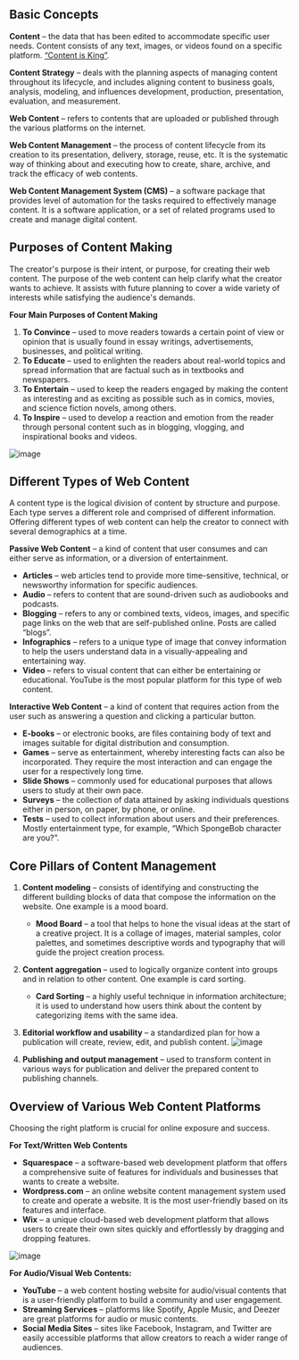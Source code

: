 ## Basic Concepts

**Content** – the data that has been edited to accommodate specific user needs. Content consists of any text, images, or videos found on a specific platform. [“Content is King”](# "Content is king is a phrase that emphasizes the importance of high-quality content in the digital world. It suggests that, regardless of the platform or medium, the success of any online presence—whether it's a website, blog, social media channel, or video platform—depends primarily on the value and relevance of the content it provides.").

**Content Strategy** – deals with the planning aspects of managing content throughout its lifecycle, and includes aligning content to business goals, analysis, modeling, and influences development, production, presentation, evaluation, and measurement.

**Web Content** – refers to contents that are uploaded or published through the various platforms on the internet.

**Web Content Management** – the process of content lifecycle from its creation to its presentation, delivery, storage, reuse, etc. It is the systematic way of thinking about and executing how to create, share, archive, and track the efficacy of web contents.

**Web Content Management System (CMS)** – a software package that provides level of automation for the tasks required to effectively manage content. It is a software application, or a set of related programs used to create and manage digital content.

## Purposes of Content Making

The creator's purpose is their intent, or purpose, for creating their web content. The purpose of the web content can help clarify what the creator wants to achieve. It assists with future planning to cover a wide variety of interests while satisfying the audience's demands.

**Four Main Purposes of Content Making**

1. **To Convince** – used to move readers towards a certain point of view or opinion that is usually found in essay writings, advertisements, businesses, and political writing.
2. **To Educate** – used to enlighten the readers about real-world topics and spread information that are factual such as in textbooks and newspapers.
3. **To Entertain** – used to keep the readers engaged by making the content as interesting and as exciting as possible such as in comics, movies, and science fiction novels, among others.
4. **To Inspire** – used to develop a reaction and emotion from the reader through personal content such as in blogging, vlogging, and inspirational books and videos.

![image](https://github.com/user-attachments/assets/694f821d-811f-422a-86ec-1f8aa6b3f071)


## Different Types of Web Content

A content type is the logical division of content by structure and purpose. Each type serves a different role and comprised of different information. Offering different types of web content can help the creator to connect with several demographics at a time.

**Passive Web Content** – a kind of content that user consumes and can either serve as information, or a diversion of entertainment.

- **Articles** – web articles tend to provide more time-sensitive, technical, or newsworthy information for specific audiences.
- **Audio** – refers to content that are sound-driven such as audiobooks and podcasts.
- **Blogging** – refers to any or combined texts, videos, images, and specific page links on the web that are self-published online. Posts are called “blogs”.
- **Infographics** – refers to a unique type of image that convey information to help the users understand data in a visually-appealing and entertaining way.
- **Video** – refers to visual content that can either be entertaining or educational. YouTube is the most popular platform for this type of web content.

**Interactive Web Content** – a kind of content that requires action from the user such as answering a question and clicking a particular button.

- **E-books** – or electronic books, are files containing body of text and images suitable for digital distribution and consumption.
- **Games** – serve as entertainment, whereby interesting facts can also be incorporated. They require the most interaction and can engage the user for a respectively long time.
- **Slide Shows** – commonly used for educational purposes that allows users to study at their own pace.
- **Surveys** – the collection of data attained by asking individuals questions either in person, on paper, by phone, or online.
- **Tests** – used to collect information about users and their preferences. Mostly entertainment type, for example, “Which SpongeBob character are you?”.

## Core Pillars of Content Management

1. **Content modeling** – consists of identifying and constructing the different building blocks of data that compose the information on the website. One example is a mood board.

   - **Mood Board** – a tool that helps to hone the visual ideas at the start of a creative project. It is a collage of images, material samples, color palettes, and sometimes descriptive words and typography that will guide the project creation process.

2. **Content aggregation** – used to logically organize content into groups and in relation to other content. One example is card sorting.

   - **Card Sorting** – a highly useful technique in information architecture; it is used to understand how users think about the content by categorizing items with the same idea.

3. **Editorial workflow and usability** – a standardized plan for how a publication will create, review, edit, and publish content.
   ![image](https://github.com/user-attachments/assets/e17167ca-89e6-4cfe-b2b9-4e6a35d83e54)
4. **Publishing and output management** – used to transform content in various ways for publication and deliver the prepared content to publishing channels.

## Overview of Various Web Content Platforms

Choosing the right platform is crucial for online exposure and success.

**For Text/Written Web Contents**

- **Squarespace** – a software-based web development platform that offers a comprehensive suite of features for individuals and businesses that wants to create a website.
- **Wordpress.com** – an online website content management system used to create and operate a website. It is the most user-friendly based on its features and interface.
- **Wix** – a unique cloud-based web development platform that allows users to create their own sites quickly and effortlessly by dragging and dropping features.

![image](https://github.com/user-attachments/assets/552adca8-b646-4bc6-8a6d-ac5781918f59)

**For Audio/Visual Web Contents:**

- **YouTube** – a web content hosting website for audio/visual contents that is a user-friendly platform to build a community and user engagement.
- **Streaming Services** – platforms like Spotify, Apple Music, and Deezer are great platforms for audio or music contents.
- **Social Media Sites** – sites like Facebook, Instagram, and Twitter are easily accessible platforms that allow creators to reach a wider range of audiences.

